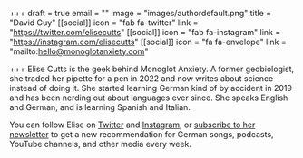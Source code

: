 +++
draft = true
email = ""
image = "images/authordefault.png"
title = "David Guy"
[[social]]
icon = "fab fa-twitter"
link = "https://twitter.com/elisecutts"
[[social]]
icon = "fab fa-instagram"
link = "https://instagram.com/elisecutts"
[[social]]
icon = "fa fa-envelope"
link = "mailto:hello@monoglotanxiety.com"

+++
Elise Cutts is the geek behind Monoglot Anxiety. A former geobiologist, she traded her pipette for a pen in 2022 and now writes about science instead of doing it. She started learning German kind of by accident in 2019 and has been nerding out about languages ever since. She speaks English and German, and is learning Spanish and Italian.

You can follow Elise on [Twitter]("https://twitter.com/elisecutts") and [Instagram]("https://instagram.com/elisecutts"), or [subscribe to her newsletter]("https://buttondown.email/monoglotanxiety/") to get a new recommendation for German songs, podcasts, YouTube channels, and other media every week.